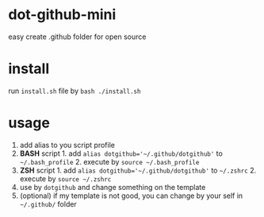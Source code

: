 # dot-github-mini
easy create .github folder for open source

# install 
run `install.sh` file by `bash ./install.sh`

# usage
1. add alias to you script profile 
  1. **BASH** script
    1. add `alias dotgithub='~/.github/dotgithub'` to `~/.bash_profile`
    2. execute by `source ~/.bash_profile`
  2. **ZSH** script
    1. add `alias dotgithub='~/.github/dotgithub'` to `~/.zshrc`
    2. execute by `source ~/.zshrc`
2. use by `dotgithub` and change something on the template
3. (optional) if my template is not good, you can change by your self in `~/.github/` folder
